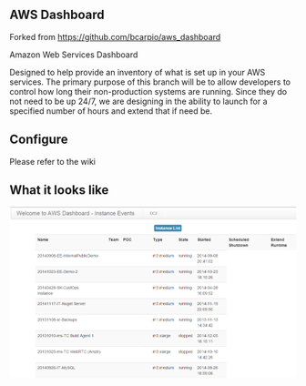 ## AWS Dashboard

Forked from https://github.com/bcarpio/aws_dashboard

Amazon Web Services Dashboard

Designed to help provide an inventory of what is set up in your AWS services. The primary purpose of this branch will be to allow developers to control how long their non-production systems are running. Since they do not need to be up 24/7, we are designing in the ability to launch for a specified number of hours and extend that if need be.

## Configure

Please refer to the wiki

## What it looks like

![Instance Events Page](https://github.com/srepetsk/aws_dashboard/blob/master/screenshots/instance_events.png)
